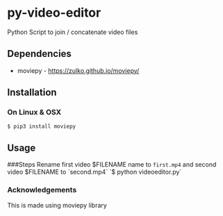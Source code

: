 # py-video-editor
Python Script to join / concatenate video files

## Dependencies 
* moviepy - https://zulko.github.io/moviepy/

## Installation
### On Linux & OSX
`$ pip3 install moviepy`

## Usage
###Steps
Rename first video $FILENAME name to `first.mp4` and second video $FILENAME to `second.mp4`
`$ python videoeditor.py`

### Acknowledgements 
This is made using moviepy library
